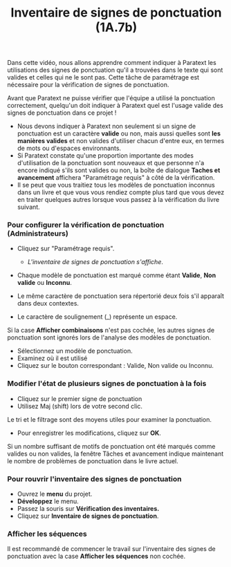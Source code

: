 ﻿---
title: Inventaire de signes de ponctuation (1A.7b)
---
Dans cette vidéo, nous allons apprendre comment indiquer à Paratext les utilisations des signes de ponctuation qu'il a trouvées dans le texte qui sont valides et celles qui ne le sont pas. Cette tâche de paramétrage est nécessaire pour la vérification de signes de ponctuation.

Avant que Paratext ne puisse vérifier que l'équipe a utilisé la ponctuation correctement, quelqu'un doit indiquer à Paratext quel est l'usage valide des signes de ponctuation dans ce projet !

-   Nous devons indiquer à Paratext non seulement si un signe de ponctuation est un caractère **valide** ou non, mais aussi quelles sont **les manières valides** et non valides d'utiliser chacun d'entre eux, en termes de mots ou d'espaces environnants.
-   Si Paratext constate qu'une proportion importante des modes d'utilisation de la ponctuation sont nouveaux et que personne n'a encore indiqué s'ils sont valides ou non, la boîte de dialogue **Taches et avancement** affichera "Paramétrage requis" à côté de la vérification.
-   Il se peut que vous traitiez tous les modèles de ponctuation inconnus dans un livre et que vous vous rendiez compte plus tard que vous devez en traiter quelques autres lorsque vous passez à la vérification du livre suivant.

### Pour configurer la vérification de ponctuation (Administrateurs)

-   Cliquez sur "Paramétrage requis".
    -  *L'inventaire de signes de ponctuation s'affiche*.

-  Chaque modèle de ponctuation est marqué comme étant **Valide**, **Non valide** ou **Inconnu**.
-  Le même caractère de ponctuation sera répertorié deux fois s'il apparaît dans deux contextes.
-  Le caractère de soulignement (_) représente un espace.

Si la case **Afficher combinaisons** n'est pas cochée, les autres signes de ponctuation sont ignorés lors de l'analyse des modèles de ponctuation.

-   Sélectionnez un modèle de ponctuation.
-   Examinez où il est utilisé
-   Cliquez sur le bouton correspondant : Valide, Non valide ou Inconnu.

### Modifier l'état de plusieurs signes de ponctuation à la fois

-   Cliquez sur le premier signe de ponctuation
-   Utilisez Maj (shift) lors de votre second clic.

Le tri et le filtrage sont des moyens utiles pour examiner la ponctuation.

-   Pour enregistrer les modifications, cliquez sur **OK**.

Si un nombre suffisant de motifs de ponctuation ont été marqués comme valides ou non valides, la fenêtre Tâches et avancement indique maintenant le nombre de problèmes de ponctuation dans le livre actuel.

### Pour rouvrir l'inventaire des signes de ponctuation

-   Ouvrez le **menu** du projet.
-   **Développez** le menu.
-   Passez la souris sur **Vérification des inventaires.**
-   Cliquez sur **Inventaire de signes de ponctuation**.

### Afficher les séquences

Il est recommandé de commencer le travail sur l'inventaire des signes de ponctuation avec la case **Afficher les séquences** non cochée.
